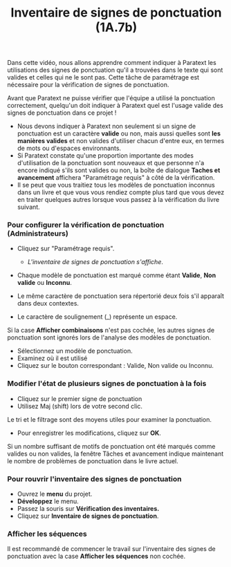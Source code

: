 ﻿---
title: Inventaire de signes de ponctuation (1A.7b)
---
Dans cette vidéo, nous allons apprendre comment indiquer à Paratext les utilisations des signes de ponctuation qu'il a trouvées dans le texte qui sont valides et celles qui ne le sont pas. Cette tâche de paramétrage est nécessaire pour la vérification de signes de ponctuation.

Avant que Paratext ne puisse vérifier que l'équipe a utilisé la ponctuation correctement, quelqu'un doit indiquer à Paratext quel est l'usage valide des signes de ponctuation dans ce projet !

-   Nous devons indiquer à Paratext non seulement si un signe de ponctuation est un caractère **valide** ou non, mais aussi quelles sont **les manières valides** et non valides d'utiliser chacun d'entre eux, en termes de mots ou d'espaces environnants.
-   Si Paratext constate qu'une proportion importante des modes d'utilisation de la ponctuation sont nouveaux et que personne n'a encore indiqué s'ils sont valides ou non, la boîte de dialogue **Taches et avancement** affichera "Paramétrage requis" à côté de la vérification.
-   Il se peut que vous traitiez tous les modèles de ponctuation inconnus dans un livre et que vous vous rendiez compte plus tard que vous devez en traiter quelques autres lorsque vous passez à la vérification du livre suivant.

### Pour configurer la vérification de ponctuation (Administrateurs)

-   Cliquez sur "Paramétrage requis".
    -  *L'inventaire de signes de ponctuation s'affiche*.

-  Chaque modèle de ponctuation est marqué comme étant **Valide**, **Non valide** ou **Inconnu**.
-  Le même caractère de ponctuation sera répertorié deux fois s'il apparaît dans deux contextes.
-  Le caractère de soulignement (_) représente un espace.

Si la case **Afficher combinaisons** n'est pas cochée, les autres signes de ponctuation sont ignorés lors de l'analyse des modèles de ponctuation.

-   Sélectionnez un modèle de ponctuation.
-   Examinez où il est utilisé
-   Cliquez sur le bouton correspondant : Valide, Non valide ou Inconnu.

### Modifier l'état de plusieurs signes de ponctuation à la fois

-   Cliquez sur le premier signe de ponctuation
-   Utilisez Maj (shift) lors de votre second clic.

Le tri et le filtrage sont des moyens utiles pour examiner la ponctuation.

-   Pour enregistrer les modifications, cliquez sur **OK**.

Si un nombre suffisant de motifs de ponctuation ont été marqués comme valides ou non valides, la fenêtre Tâches et avancement indique maintenant le nombre de problèmes de ponctuation dans le livre actuel.

### Pour rouvrir l'inventaire des signes de ponctuation

-   Ouvrez le **menu** du projet.
-   **Développez** le menu.
-   Passez la souris sur **Vérification des inventaires.**
-   Cliquez sur **Inventaire de signes de ponctuation**.

### Afficher les séquences

Il est recommandé de commencer le travail sur l'inventaire des signes de ponctuation avec la case **Afficher les séquences** non cochée.
